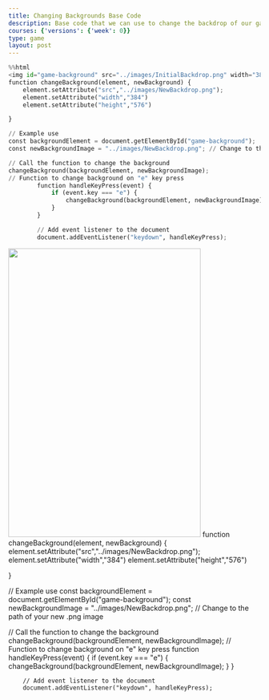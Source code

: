 ```yaml
---
title: Changing Backgrounds Base Code
description: Base code that we can use to change the backdrop of our game via interactive elements (carpet, doors, invsible, etc.)
courses: {'versions': {'week': 0}}
type: game
layout: post
---
```


```python
%%html
<img id="game-background" src="../images/InitialBackdrop.png" width="384" height="576">
function changeBackground(element, newBackground) {
    element.setAttribute("src","../images/NewBackdrop.png");
    element.setAttribute("width","384")
    element.setAttribute("height","576")

}

// Example use
const backgroundElement = document.getElementById("game-background");
const newBackgroundImage = "../images/NewBackdrop.png"; // Change to the path of your new .png image

// Call the function to change the background
changeBackground(backgroundElement, newBackgroundImage);
// Function to change background on "e" key press
        function handleKeyPress(event) {
            if (event.key === "e") {
                changeBackground(backgroundElement, newBackgroundImage);
            }
        }

        // Add event listener to the document
        document.addEventListener("keydown", handleKeyPress);

```


<img id="game-background" src="../images/InitialBackdrop.png" width="384" height="576">
function changeBackground(element, newBackground) {
    element.setAttribute("src","../images/NewBackdrop.png");
    element.setAttribute("width","384")
    element.setAttribute("height","576")

}

// Example use
const backgroundElement = document.getElementById("game-background");
const newBackgroundImage = "../images/NewBackdrop.png"; // Change to the path of your new .png image

// Call the function to change the background
changeBackground(backgroundElement, newBackgroundImage);
// Function to change background on "e" key press
        function handleKeyPress(event) {
            if (event.key === "e") {
                changeBackground(backgroundElement, newBackgroundImage);
            }
        }

        // Add event listener to the document
        document.addEventListener("keydown", handleKeyPress);


